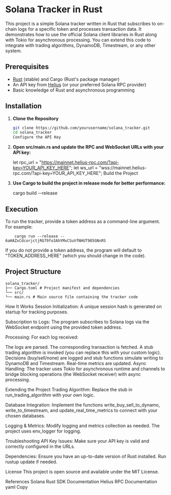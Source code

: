 # Solana Tracker in Rust

This project is a simple Solana tracker written in Rust that subscribes to on-chain logs for a specific token and processes transaction data. It demonstrates how to use the official Solana client libraries in Rust along with Tokio for asynchronous processing. You can extend this code to integrate with trading algorithms, DynamoDB, Timestream, or any other system.

## Prerequisites

- [Rust](https://www.rust-lang.org/tools/install) (stable) and Cargo (Rust's package manager)
- An API key from [Helius](https://helius.dev/) (or your preferred Solana RPC provider)
- Basic knowledge of Rust and asynchronous programming

## Installation

1.  **Clone the Repository**

    ```bash
    git clone https://github.com/yourusername/solana_tracker.git
    cd solana_tracker
    Configure the API Key
    ```

2.  **Open src/main.rs and update the RPC and WebSocket URLs with your API key:**

    let rpc_url = "https://mainnet.helius-rpc.com/?api-key=YOUR_API_KEY_HERE";
    let ws_url = "wss://mainnet.helius-rpc.com/?api-key=YOUR_API_KEY_HERE";
    Build the Project

3.  **Use Cargo to build the project in release mode for better performance:**

    cargo build --release

## Execution

To run the tracker, provide a token address as a command-line argument. For example:

        cargo run --release -- 6aHAZxCdcorjctjRG79fo3AhYMxCSuVfNHUT985GNnRS

If you do not provide a token address, the program will default to "TOKEN_ADDRESS_HERE" (which you should change in the code).

## Project Structure

    solana_tracker/
    ├── Cargo.toml # Project manifest and dependencies
    └── src/
    └── main.rs # Main source file containing the tracker code

How It Works
Session Initialization:
A unique session hash is generated on startup for tracking purposes.

Subscription to Logs:
The program subscribes to Solana logs via the WebSocket endpoint using the provided token address.

Processing:
For each log received:

The logs are parsed.
The corresponding transaction is fetched.
A stub trading algorithm is invoked (you can replace this with your custom logic).
Decisions (buy/sell/none) are logged and stub functions simulate writing to DynamoDB and Timestream.
Real-time metrics are updated.
Async Handling:
The tracker uses Tokio for asynchronous runtime and channels to bridge blocking operations (the WebSocket receiver) with async processing.

Extending the Project
Trading Algorithm:
Replace the stub in run_trading_algorithm with your own logic.

Database Integration:
Implement the functions write_buy_sell_to_dynamo, write_to_timestream, and update_real_time_metrics to connect with your chosen databases.

Logging & Metrics:
Modify logging and metrics collection as needed. The project uses env_logger for logging.

Troubleshooting
API Key Issues:
Make sure your API key is valid and correctly configured in the URLs.

Dependencies:
Ensure you have an up-to-date version of Rust installed. Run rustup update if needed.

License
This project is open source and available under the MIT License.

References
Solana Rust SDK Documentation
Helius RPC Documentation
yaml
Copy
